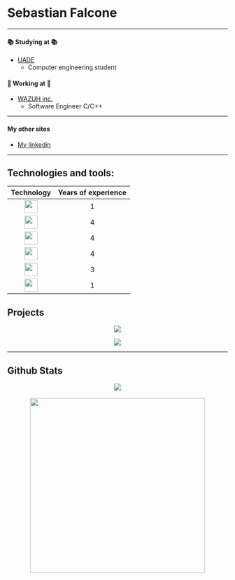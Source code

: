 # Sebastian Falcone
__________ 
#### :books: Studying at :books:
  - [UADE](https://www.uade.edu.ar)
    - Computer engineering student

#### :wrench: Working at :wrench:
  - [WAZUH inc.](https://wazuh.com)
    - Software Engineer C/C++
    
__________
#### My other sites
  
  * <a href="https://www.linkedin.com/in/sebastian-falcone-593503127/">My linkedin </a> 

__________
## Technologies and tools:

<div align="center">

|                                                                              Technology                                                                              | Years of experience |
|:----------------------------------------------------------------------------------------------------------------------------------------------------------------------:|:---------------------:|
| [<img src="https://github.com/get-icon/geticon/blob/master/icons/c-plusplus.svg" width="30"/>](https://github.com/get-icon/geticon/blob/master/icons/c-plusplus.svg) |                   1 |
| [<img src="https://github.com/get-icon/geticon/blob/master/icons/c.svg" width="30"/>](ttps://github.com/get-icon/geticon/blob/master/icons/c.svg)                    |                   4 |
| [<img src="https://github.com/get-icon/geticon/blob/master/icons/git-icon.svg" width="30"/>](https://github.com/get-icon/geticon/blob/master/icons/git-icon.svg)     |                   4 |
| [<img src="https://github.com/get-icon/geticon/blob/master/icons/linux-tux.svg" width="30"/>](https://github.com/get-icon/geticon/blob/master/icons/linux-tux.svg)   |                   4 |
| [<img src="https://github.com/get-icon/geticon/blob/master/icons/bash.svg" width="30"/>](https://github.com/get-icon/geticon/blob/master/icons/bash.svg)             |                   3 |
| [<img src="https://github.com/get-icon/geticon/blob/master/icons/docker-icon.svg" width="30"/>](https://github.com/get-icon/geticon/blob/master/icons/bash.svg)      |                   1 |

</div>

## Projects
<p align="center">
  <a href="https://github.com/wazuh/wazuh"> <img src="https://github-readme-stats.vercel.app/api/pin/?username=wazuh&repo=wazuh&theme=gruvbox" /> </a>
</p>
<p align="center">
  <a href="https://github.com/sebasfalcone/cpp-interfaces"> <img src="https://github-readme-stats.vercel.app/api/pin/?username=sebasfalcone&repo=cpp-interfaces&theme=gruvbox" /> </a>
</p>

__________
## Github Stats
 
<p align="center">
 <a href="https://github.com/sebasfalcone">
  <img align="center" src="https://github-readme-stats.vercel.app/api/?username=sebasfalcone&count_private=true&theme=gruvbox&showicons=true" />
 </a>
 <br><br>
  <a href="https://github.com/sebasfalcone"><img width="400" src="https://github-readme-stats.vercel.app/api/top-langs/?username=sebasfalcone&hide=shell&langs_count=10&layout=compact&theme=gruvbox">
 <br><br>
</p>
